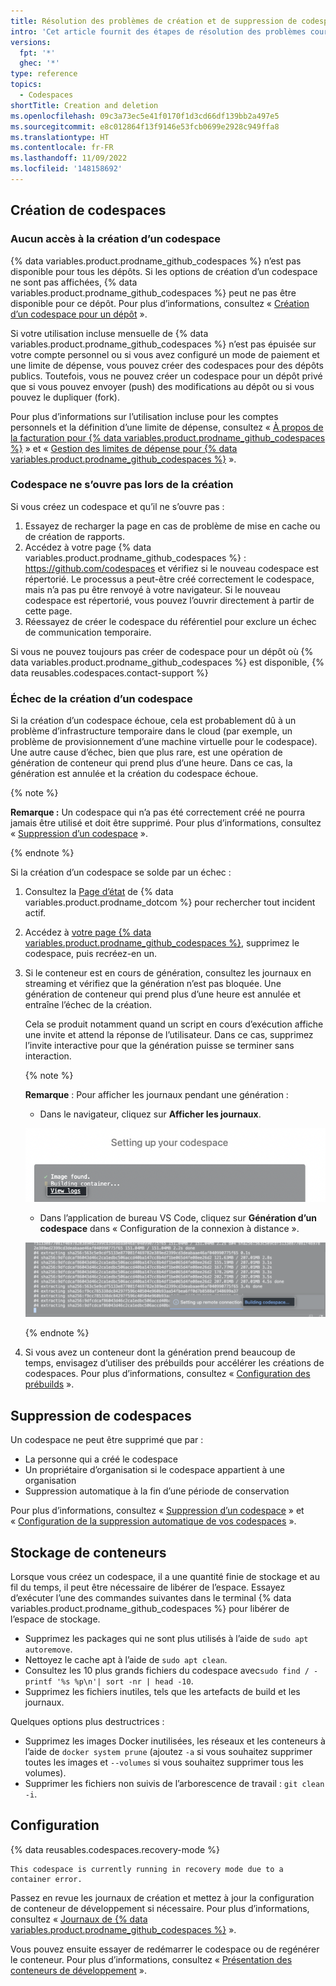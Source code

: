 ```yaml
---
title: Résolution des problèmes de création et de suppression de codespaces
intro: 'Cet article fournit des étapes de résolution des problèmes courants que vous pouvez rencontrer lors de la création ou de la suppression d’un codespace, y compris les problèmes de stockage et de configuration.'
versions:
  fpt: '*'
  ghec: '*'
type: reference
topics:
  - Codespaces
shortTitle: Creation and deletion
ms.openlocfilehash: 09c3a73ec5e41f0170f1d3cd66df139bb2a497e5
ms.sourcegitcommit: e8c012864f13f9146e53fcb0699e2928c949ffa8
ms.translationtype: HT
ms.contentlocale: fr-FR
ms.lasthandoff: 11/09/2022
ms.locfileid: '148158692'
---
```

## Création de codespaces

### Aucun accès à la création d’un codespace
{% data variables.product.prodname_github_codespaces %} n’est pas disponible pour tous les dépôts. Si les options de création d’un codespace ne sont pas affichées, {% data variables.product.prodname_github_codespaces %} peut ne pas être disponible pour ce dépôt. Pour plus d’informations, consultez « [Création d’un codespace pour un dépôt](/codespaces/developing-in-codespaces/creating-a-codespace-for-a-repository#access-to-codespaces) ».

Si votre utilisation incluse mensuelle de {% data variables.product.prodname_github_codespaces %} n’est pas épuisée sur votre compte personnel ou si vous avez configuré un mode de paiement et une limite de dépense, vous pouvez créer des codespaces pour des dépôts publics. Toutefois, vous ne pouvez créer un codespace pour un dépôt privé que si vous pouvez envoyer (push) des modifications au dépôt ou si vous pouvez le dupliquer (fork).

Pour plus d’informations sur l’utilisation incluse pour les comptes personnels et la définition d’une limite de dépense, consultez « [À propos de la facturation pour {% data variables.product.prodname_github_codespaces %}](/billing/managing-billing-for-github-codespaces/about-billing-for-github-codespaces) » et « [Gestion des limites de dépense pour {% data variables.product.prodname_github_codespaces %}](/billing/managing-billing-for-github-codespaces/managing-spending-limits-for-github-codespaces) ».

### Codespace ne s’ouvre pas lors de la création

Si vous créez un codespace et qu’il ne s’ouvre pas :

1. Essayez de recharger la page en cas de problème de mise en cache ou de création de rapports.
2. Accédez à votre page {% data variables.product.prodname_github_codespaces %} : https://github.com/codespaces et vérifiez si le nouveau codespace est répertorié. Le processus a peut-être créé correctement le codespace, mais n’a pas pu être renvoyé à votre navigateur. Si le nouveau codespace est répertorié, vous pouvez l’ouvrir directement à partir de cette page.
3. Réessayez de créer le codespace du référentiel pour exclure un échec de communication temporaire.

Si vous ne pouvez toujours pas créer de codespace pour un dépôt où {% data variables.product.prodname_github_codespaces %} est disponible, {% data reusables.codespaces.contact-support %}

### Échec de la création d’un codespace

Si la création d’un codespace échoue, cela est probablement dû à un problème d’infrastructure temporaire dans le cloud (par exemple, un problème de provisionnement d’une machine virtuelle pour le codespace). Une autre cause d’échec, bien que plus rare, est une opération de génération de conteneur qui prend plus d’une heure. Dans ce cas, la génération est annulée et la création du codespace échoue.

{% note %}

**Remarque :** Un codespace qui n’a pas été correctement créé ne pourra jamais être utilisé et doit être supprimé. Pour plus d’informations, consultez « [Suppression d’un codespace](/codespaces/developing-in-codespaces/deleting-a-codespace) ».

{% endnote %}

Si la création d’un codespace se solde par un échec :

1. Consultez la [Page d’état](https://githubstatus.com) de {% data variables.product.prodname_dotcom %} pour rechercher tout incident actif.
1. Accédez à [votre page {% data variables.product.prodname_github_codespaces %}](https://github.com/codespaces), supprimez le codespace, puis recréez-en un.
1. Si le conteneur est en cours de génération, consultez les journaux en streaming et vérifiez que la génération n’est pas bloquée. Une génération de conteneur qui prend plus d’une heure est annulée et entraîne l’échec de la création.

   Cela se produit notamment quand un script en cours d’exécution affiche une invite et attend la réponse de l’utilisateur. Dans ce cas, supprimez l’invite interactive pour que la génération puisse se terminer sans interaction.

   {% note %}

   **Remarque** : Pour afficher les journaux pendant une génération :
   * Dans le navigateur, cliquez sur **Afficher les journaux**. 

   ![Capture d’écran de l’interface utilisateur web de Codespaces avec le lien Afficher les journaux mis en évidence](/assets/images/help/codespaces/web-ui-view-logs.png)

   * Dans l’application de bureau VS Code, cliquez sur **Génération d’un codespace** dans « Configuration de la connexion à distance ». 

   ![Capture d’écran de VS Code avec le lien Génération d’un codespace mis en évidence](/assets/images/help/codespaces/vs-code-building-codespace.png)

    {% endnote %}
2. Si vous avez un conteneur dont la génération prend beaucoup de temps, envisagez d’utiliser des prébuilds pour accélérer les créations de codespaces. Pour plus d’informations, consultez « [Configuration des prébuilds](/codespaces/prebuilding-your-codespaces/configuring-prebuilds#configuring-prebuilds) ».

## Suppression de codespaces

Un codespace ne peut être supprimé que par :
* La personne qui a créé le codespace
* Un propriétaire d’organisation si le codespace appartient à une organisation
* Suppression automatique à la fin d’une période de conservation 

Pour plus d’informations, consultez « [Suppression d’un codespace](/codespaces/developing-in-codespaces/deleting-a-codespace) » et « [Configuration de la suppression automatique de vos codespaces](/codespaces/customizing-your-codespace/configuring-automatic-deletion-of-your-codespaces) ».

## Stockage de conteneurs

Lorsque vous créez un codespace, il a une quantité finie de stockage et au fil du temps, il peut être nécessaire de libérer de l’espace. Essayez d’exécuter l’une des commandes suivantes dans le terminal {% data variables.product.prodname_github_codespaces %} pour libérer de l’espace de stockage.

- Supprimez les packages qui ne sont plus utilisés à l’aide de `sudo apt autoremove`.
- Nettoyez le cache apt à l’aide de `sudo apt clean`.
- Consultez les 10 plus grands fichiers du codespace avec`sudo find / -printf '%s %p\n'| sort -nr | head -10`.
- Supprimez les fichiers inutiles, tels que les artefacts de build et les journaux.

Quelques options plus destructrices :

- Supprimez les images Docker inutilisées, les réseaux et les conteneurs à l’aide de `docker system prune` (ajoutez `-a` si vous souhaitez supprimer toutes les images et `--volumes` si vous souhaitez supprimer tous les volumes).
- Supprimer les fichiers non suivis de l’arborescence de travail : `git clean -i`.

## Configuration

{% data reusables.codespaces.recovery-mode %}

```
This codespace is currently running in recovery mode due to a container error.
```
Passez en revue les journaux de création et mettez à jour la configuration de conteneur de développement si nécessaire. Pour plus d’informations, consultez « [Journaux de {% data variables.product.prodname_github_codespaces %}](/codespaces/troubleshooting/github-codespaces-logs) ».

Vous pouvez ensuite essayer de redémarrer le codespace ou de regénérer le conteneur. Pour plus d’informations, consultez « [Présentation des conteneurs de développement](/codespaces/setting-up-your-project-for-codespaces/introduction-to-dev-containers#applying-configuration-changes-to-a-codespace) ».

